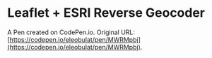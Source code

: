 # Leaflet + ESRI Reverse Geocoder

A Pen created on CodePen.io. Original URL: [https://codepen.io/eleobulat/pen/MWRMpbj](https://codepen.io/eleobulat/pen/MWRMpbj).


